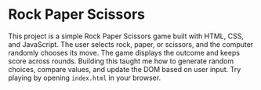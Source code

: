 # Rock Paper Scissors

This project is a simple Rock Paper Scissors game built with HTML, CSS, and JavaScript.  The user selects rock, paper, or scissors, and the computer randomly chooses its move.  The game displays the outcome and keeps score across rounds.  Building this taught me how to generate random choices, compare values, and update the DOM based on user input.  Try playing by opening `index.html` in your browser.
